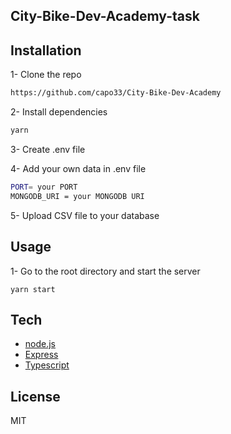 ## City-Bike-Dev-Academy-task

## Installation

1- Clone the repo

```bash
https://github.com/capo33/City-Bike-Dev-Academy
```

2- Install dependencies

```bash
yarn
```

3- Create .env file

4- Add your own data in .env file

```bash
PORT= your PORT
MONGODB_URI = your MONGODB URI
```

5- Upload CSV file to your database

## Usage

1- Go to the root directory and start the server

```
yarn start
```

## Tech

- [node.js]
- [Express]
- [Typescript]

## License

MIT

[markdown-it]: https://github.com/markdown-it/markdown-it
[node.js]: http://nodejs.org
[express]: http://expressjs.com
[Typescript]: https://www.typescriptlang.org/
